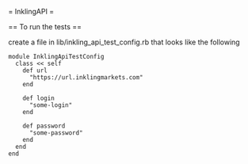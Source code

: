 = InklingAPI =

== To run the tests ==

create a file in lib/inkling_api_test_config.rb that looks like the following

    module InklingApiTestConfig
      class << self
        def url
          "https://url.inklingmarkets.com"
        end

        def login
          "some-login"
        end

        def password
          "some-password"
        end
      end
    end
